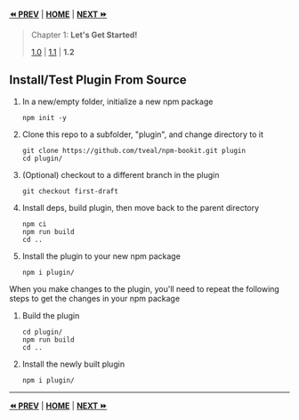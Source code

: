 **[⏪ PREV](./62ea9091-d535-4ff9-a15f-7d2c384b8df8.md)** | **[HOME](./index.md)** | **[NEXT ⏩](./ff2e3d95-f162-44e7-af4e-e74d6d530f03.md)**

> Chapter 1: **Let's Get Started!**
>
> [1.0](./bcfe3d7d-28e8-4c6c-8e9d-8e24498c983a.md) |
[1.1](./62ea9091-d535-4ff9-a15f-7d2c384b8df8.md) |
**1.2**


## Install/Test Plugin From Source

1. In a new/empty folder, initialize a new npm package
    ```
    npm init -y
    ```

2. Clone this repo to a subfolder, "plugin", and change directory to it
    ```
    git clone https://github.com/tveal/npm-bookit.git plugin
    cd plugin/
    ```

3. (Optional) checkout to a different branch in the plugin
    ```
    git checkout first-draft
    ```

4. Install deps, build plugin, then move back to the parent directory
    ```
    npm ci
    npm run build
    cd ..
    ```

5. Install the plugin to your new npm package
    ```
    npm i plugin/
    ```

When you make changes to the plugin, you'll need to repeat the following steps to get the changes in your npm package

1. Build the plugin
    ```
    cd plugin/
    npm run build
    cd ..
    ```

2. Install the newly built plugin
    ```
    npm i plugin/
    ```


---

**[⏪ PREV](./62ea9091-d535-4ff9-a15f-7d2c384b8df8.md)** | **[HOME](./index.md)** | **[NEXT ⏩](./ff2e3d95-f162-44e7-af4e-e74d6d530f03.md)**

